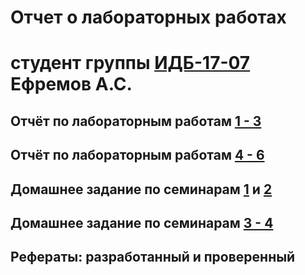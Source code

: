 # Отчет о лабораторных работах
# студент группы [ИДБ-17-07](https://github.com/stankin/design-part-1/wiki/List-IDB-17-07) Ефремов А.С.

## Отчёт по лабораторным работам [1 - 3](https://github.com/SirAlek/EfremovAS.github.io.wiki.git)

## Отчёт по лабораторным работам [4 - 6](https://github.com/SirAlek/EfremovAS.github.io/wiki/%D0%9B%D1%80-4-5)

## Домашнее задание по семинарам [1](https://github.com/stankin/design-part-1/wiki/sem1) и [2](https://github.com/stankin/design-part-1/wiki/sem2)

## Домашнее задание по семинарам [3 - 4]()

## Рефераты: разработанный и проверенный
